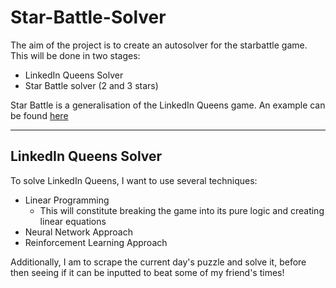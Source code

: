 # Star-Battle-Solver

The aim of the project is to create an autosolver for the starbattle game. This will be done in two stages:

- LinkedIn Queens Solver
- Star Battle solver (2 and 3 stars)

Star Battle is a generalisation of the LinkedIn Queens game. An example can be found [here](https://www.puzzle-star-battle.com/)

---
## LinkedIn Queens Solver

To solve LinkedIn Queens, I want to use several techniques:
- Linear Programming
  - This will constitute breaking the game into its pure logic and creating linear equations
- Neural Network Approach
- Reinforcement Learning Approach

Additionally, I am to scrape the current day's puzzle and solve it, before then seeing if it can be inputted to beat some of my friend's times!
